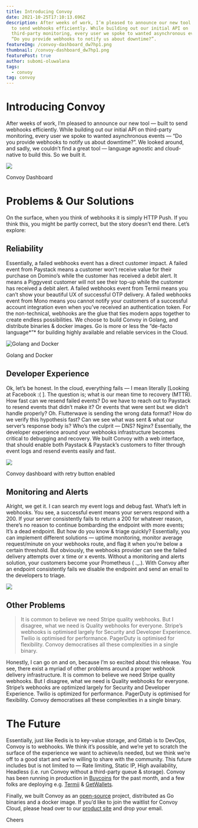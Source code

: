 ```yaml
---
title: Introducing Convoy
date: 2021-10-25T17:10:13.696Z
description: After weeks of work, I’m pleased to announce our new tool — built
  to send webhooks efficiently. While building out our initial API on
  third-party monitoring, every user we spoke to wanted asynchronous events —
  “Do you provide webhooks to notify us about downtime?”.
featureImg: /convoy-dashboard_dw7hp1.png
thumbnail: /convoy-dashboard_dw7hp1.png
featurePost: true
author: subomi-oluwalana
tags:
  - convoy
tag: convoy
---
```


# Introducing Convoy

After weeks of work, I’m pleased to announce our new tool — built to send webhooks efficiently. While building out our initial API on third-party monitoring, every user we spoke to wanted asynchronous events — “Do you provide webhooks to notify us about downtime?”. We looked around, and sadly, we couldn’t find a great tool — language agnostic and cloud-native to build this. So we built it.

![](https://miro.medium.com/max/1400/1*LlrJI0W8XxNNrha1cpe_mg.png)

Convoy Dashboard

# Problems & Our Solutions

On the surface, when you think of webhooks it is simply HTTP Push. If you think this, you might be partly correct, but the story doesn’t end there. Let’s explore:

## Reliability

Essentially, a failed webhooks event has a direct customer impact. A failed event from Paystack means a customer won’t receive value for their purchase on Domino’s while the customer has received a debit alert. It means a Piggyvest customer will not see their top-up while the customer has received a debit alert. A failed webhooks event from Termii means you can’t show your beautiful UX of successful OTP delivery. A failed webhooks event from Mono means you cannot notify your customers of a successful account integration even when you’ve received an authentication token. For the non-technical, webhooks are the glue that ties modern apps together to create endless possibilities. We choose to build Convoy in Golang, and distribute binaries & docker images. Go is more or less the “de-facto language*”* for building highly available and reliable services in the Cloud.

![Golang and Docker](https://miro.medium.com/max/1400/1*xR4T978ZKbQUDORnx0w1KQ.jpeg)

Golang and Docker

## Developer Experience

Ok, let’s be honest. In the cloud, everything fails — I mean literally \[Looking at Facebook :( ]. The question is; what is our mean time to recovery (MTTR). How fast can we resend failed events? Do we have to reach out to Paystack to resend events that didn’t make it? Or events that were sent but we didn’t handle properly? Oh. Flutterwave is sending the wrong data format? How do we verify this hypothesis fast? Can we see what was sent & what our server’s response body is? Who’s the culprit — DNS? Nginx? Essentially, the developer experience around your webhooks infrastructure becomes critical to debugging and recovery. We built Convoy with a web interface, that should enable both Paystack & Paystack’s customers to filter through event logs and resend events easily and fast.

![](https://miro.medium.com/max/1400/1*mTpTVnnR_EXUSrfimzOXFw.png)

Convoy dashboard with retry button enabled

## Monitoring and Alerts

Alright, we get it. I can search my event logs and debug fast. What’s left in webhooks. You see, a successful event means your servers respond with a 200. If your server consistently fails to return a 200 for whatever reason, there’s no reason to continue bombarding the endpoint with more events; It’s a dead endpoint. But how do you know & triage quickly? Essentially, you can implement different solutions — uptime monitoring, monitor average request/minute on your webhooks route, and flag it when you’re below a certain threshold. But obviously, the webhooks provider can see the failed delivery attempts over x time or x events. Without a monitoring and alerts solution, your customers become your Prometheus ( .\_.). With Convoy after an endpoint consistently fails we disable the endpoint and send an email to the developers to triage.

![](https://miro.medium.com/max/1400/1*8as-x-tv8n8Kh677FgEJpQ.png)

## Other Problems

> It is common to believe we need Stripe quality webhooks. But I disagree, what we need is Quality webhooks for everyone. Stripe’s webhooks is optimised largely for Security and Developer Experience. Twilio is optimised for performance. PagerDuty is optimised for flexibility. Convoy democratises all these complexities in a single binary.

Honestly, I can go on and on, because I’m so excited about this release. You see, there exist a myriad of other problems around a proper webhook delivery infrastructure. It is common to believe we need Stripe quality webhooks. But I disagree, what we need is Quality webhooks for everyone. Stripe’s webhooks are optimized largely for Security and Developer Experience. Twilio is optimized for performance. PagerDuty is optimised for flexibility. Convoy democratises all these complexities in a single binary.

# The Future

Essentially, just like Redis is to key-value storage, and Gitlab is to DevOps, Convoy is to webhooks. We think it’s possible, and we’re yet to scratch the surface of the experience we want to achieve/is needed, but we think we’re off to a good start and we’re willing to share with the community. This future includes but is not limited to — Rate limiting, Static IP, High availability, Headless (i.e. run Convoy without a third-party queue & storage). Convoy has been running in production in [Buycoins](https://buycoins.africa/) for the past month, and a few folks are deploying e.g. [Termii](https://termii.com/) & [GetWallets](https://www.getwallets.co/).

Finally, we built Convoy as an [open-source](https://github.com/frain-dev/convoy) project, distributed as Go binaries and a docker image. If you’d like to join the waitlist for Convoy Cloud, please head over to our [product site](https://getconvoy.io/) and drop your email.

Cheers
